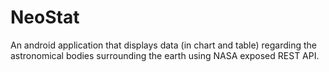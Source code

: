 # NeoStat
An android application that displays data (in chart and table) regarding the astronomical bodies surrounding the earth using NASA exposed REST API.
